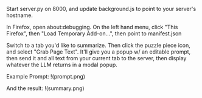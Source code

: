 Start server.py on 8000, and update background.js to point to your server's hostname.

In Firefox, open about:debugging. On the left hand menu, click "This Firefox", then "Load Temporary Add-on...", then point to manifest.json

Switch to a tab you'd like to summarize. Then click the puzzle piece icon, and select "Grab Page Text". It'll give you a popup w/ an editable prompt, then send it and all text from your current tab to the server, then display whatever the LLM returns in a modal popup.

Example Prompt:
!(prompt.png)

And the result:
!(summary.png)
